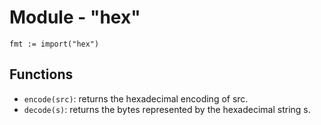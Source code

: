 # Module - "hex"

```golang
fmt := import("hex")
```

## Functions

- `encode(src)`: returns the hexadecimal encoding of src.
- `decode(s)`: returns the bytes represented by the hexadecimal string s.